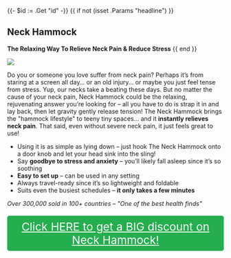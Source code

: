 {{- $id := .Get "id" -}}
{{ if not (isset .Params "headline") }}
## Neck Hammock

**The Relaxing Way To Relieve Neck Pain & Reduce Stress**
{{ end }}

[![](/list/neck-hammock-title.jpg)](https://t.gadgetadvisers.com/click/{{$id}})

Do you or someone you love suffer from neck pain? Perhaps it’s from staring at a screen all day… or an old injury… or maybe you just feel tense from stress. Yup, our necks take a beating these days. But no matter the cause of your neck pain, Neck Hammock could be the relaxing, rejuvenating answer you’re looking for – all you have to do is strap it in and lay back, then let gravity gently release tension! The Neck Hammock brings the "hammock lifestyle" to teeny tiny spaces… and it **instantly relieves neck pain**. That said, even without severe neck pain, it just feels great to use!

- Using it is as simple as lying down – just hook The Neck Hammock onto a door knob and let your head sink into the sling!
- Say **goodbye to stress and anxiety** – you’ll likely fall asleep since it’s so soothing
- **Easy to set up** – can be used in any setting
- Always travel-ready since it’s so lightweight and foldable
- Suits even the busiest schedules – **it only takes a few minutes**

*Over 300,000 sold in 100+ countries – "One of the best health finds"*

<a href="(https://t.gadgetadvisers.com/click/{{$id}})" style="color: white;">
   <div style="text-align:center;background-color:#25ae4e;margin-bottom:20px;margin-top:20px;width: 100%;-webkit-border-radius: 5px;">
      <div style="color: white; padding: 10px;font-size: 26px;">
      Click HERE to get a BIG discount on Neck Hammock!
      </div>
   </div>
</a>